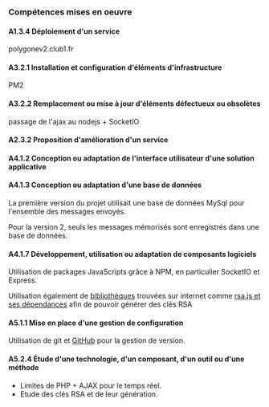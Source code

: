 ### Compétences mises en oeuvre

#### A1.3.4 Déploiement d'un service

polygonev2.club1.fr

#### A3.2.1 Installation et configuration d'éléments d'infrastructure

PM2

#### A3.2.2 Remplacement ou mise à jour d'éléments défectueux ou obsolètes

passage de l'ajax au nodejs + SocketIO

#### A2.3.2 Proposition d'amélioration d'un service

#### A4.1.2 Conception ou adaptation de l'interface utilisateur d'une solution applicative

#### A4.1.3 Conception ou adaptation d'une base de données

La première version du projet utilisait une base de données MySql pour l'ensemble
des messages envoyés.

Pour la version 2, seuls les messages mémorisés sont enregistrés dans une base
de données.

#### A4.1.7 Développement, utilisation ou adaptation de composants logiciels

Utilisation de packages JavaScripts grâce à NPM, en particulier SocketIO et Express.

Utilisation également de [bibliothèques](https://github.com/n-peugnet/PolygoneV2/tree/develop/public/include)
trouvées sur internet comme [rsa.js et ses dépendances](http://www-cs-students.stanford.edu/~tjw/jsbn/)
afin de pouvoir générer des clés RSA

#### A5.1.1 Mise en place d'une gestion de configuration

Utilisation de git et [GitHub](https://github.com/n-peugnet/PolygoneV2/) pour
la gestion de version.

#### A5.2.4 Étude d'une technologie, d'un composant, d'un outil ou d'une méthode

-   Limites de PHP + AJAX pour le temps réel.
-   Etude des clés RSA et de leur génération.